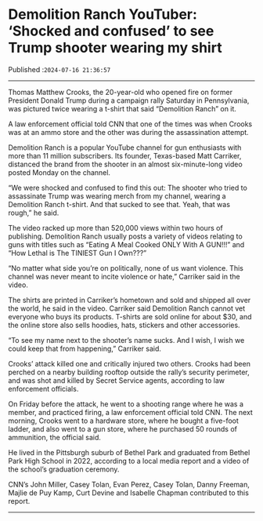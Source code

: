 # Demolition Ranch YouTuber: ‘Shocked and confused’ to see Trump shooter wearing my shirt

Published :`2024-07-16 21:36:57`

---

Thomas Matthew Crooks, the 20-year-old who opened fire on former President Donald Trump during a campaign rally Saturday in Pennsylvania, was pictured twice wearing a t-shirt that said “Demolition Ranch” on it.

A law enforcement official told CNN that one of the times was when Crooks was at an ammo store and the other was during the assassination attempt.

Demolition Ranch is a popular YouTube channel for gun enthusiasts with more than 11 million subscribers. Its founder, Texas-based Matt Carriker, distanced the brand from the shooter in an almost six-minute-long video posted Monday on the channel.

“We were shocked and confused to find this out: The shooter who tried to assassinate Trump was wearing merch from my channel, wearing a Demolition Ranch t-shirt. And that sucked to see that. Yeah, that was rough,” he said.

The video racked up more than 520,000 views within two hours of publishing. Demolition Ranch usually posts a variety of videos relating to guns with titles such as “Eating A Meal Cooked ONLY With A GUN!!!” and “How Lethal is The TINIEST Gun I Own???”

“No matter what side you’re on politically, none of us want violence. This channel was never meant to incite violence or hate,” Carriker said in the video.

The shirts are printed in Carriker’s hometown and sold and shipped all over the world, he said in the video. Carriker said Demolition Ranch cannot vet everyone who buys its products. T-shirts are sold online for about $30, and the online store also sells hoodies, hats, stickers and other accessories.

“To see my name next to the shooter’s name sucks. And I wish, I wish we could keep that from happening,” Carriker said.

Crooks’ attack killed one and critically injured two others. Crooks had been perched on a nearby building rooftop outside the rally’s security perimeter, and was shot and killed by Secret Service agents, according to law enforcement officials.

On Friday before the attack, he went to a shooting range where he was a member, and practiced firing, a law enforcement official told CNN. The next morning, Crooks went to a hardware store, where he bought a five-foot ladder, and also went to a gun store, where he purchased 50 rounds of ammunition, the official said.

He lived in the Pittsburgh suburb of Bethel Park and graduated from Bethel Park High School in 2022, according to a local media report and a video of the school’s graduation ceremony.

CNN’s John Miller, Casey Tolan, Evan Perez, Casey Tolan, Danny Freeman, Majlie de Puy Kamp, Curt Devine and Isabelle Chapman contributed to this report.

---

